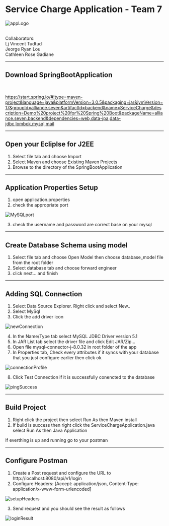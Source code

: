 # Service Charge Application - Team 7

![appLogo](/guide_images/appLogo.png) 

<br>
Collaborators:
<br>Lj Vincent Tudtud
<br>Jeorge Ryan Lou
<br>Cathleen Rose Gadiane

---
## Download SpringBootApplication
<br>

https://start.spring.io/#!type=maven-project&language=java&platformVersion=3.0.5&packaging=jar&jvmVersion=17&groupId=alliance.seven&artifactId=backend&name=ServiceCharge&description=Demo%20project%20for%20Spring%20Boot&packageName=alliance.seven.backend&dependencies=web,data-jpa,data-jdbc,lombok,mysql,mail

---
## Open your Ecliplse for J2EE
1. Select file tab and choose Import
2. Select Maven and choose Existing Maven Projects
3. Browse to the directory of the SpringBootApplication

---
## Application Properties Setup

1. open application.properties
2. check the appropriate port 

![MySQLport](/guide_images/mysqlPort.png) 

3. check the username and password are correct base on your mysql

---
## Create Database Schema using model

1. Select file tab and choose Open Model then choose database_model file from the root folder
2. Select database tab and choose forward engineer
3. click next... and finish

---
## Adding SQL Connection

1. Select Data Source Explorer. Right click and select New..
2. Select MySql
3. Click the add driver icon

![newConnection](/guide_images/newSqlConnection.png)

4. In the Name/Type tab select MySQL JDBC Driver version 5.1
5. In JAR List tab select the driver file and click Edit JAR/Zip...
6. Open file mysql-connector-j-8.0.32 in root folder of the app
7. In Properties tab, Check every attributes if it syncs with your database that you just configure earlier then click ok

![connectionProfile](/guide_images/connectionProfile.png)

8. Click Test Connection if it is successfully conencted to the database

![pingSuccess](/guide_images/pingSuccess.png)

---
## Build Project

1. Right click the project then select Run As then Maven install
2. If build is success then right click the ServiceChargeApplication.java select Run As then Java Application

If everthing is up and running go to your postman

---
## Configure Postman

1. Create a Post request and configure the URL to http://localhost:8080/api/v1/login
2. Configure Headers: [Accept: application/json, Content-Type: application/x-www-form-urlencoded]

![setupHeaders](/guide_images/setupHeaders.png)

3. Send request and you should see the result as follows

![loginResult](/guide_images/loginResult.png)
